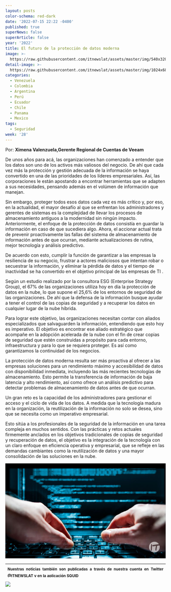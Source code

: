 ```yaml
---
layout: posts
color-schema: red-dark
date: '2022-07-15 22:22 -0400'
published: true
superNews: false
superArticle: false
year: '2022'
title: El futuro de la protección de datos moderna
image: >-
  https://raw.githubusercontent.com/itnewslat/assets/master/img/540x320/Seguridad-teclado-p.jpg
detail-image: >-
  https://raw.githubusercontent.com/itnewslat/assets/master/img/1024x680/Seguridad-teclado-g.jpg
categories:
  - Venezuela
  - Colombia
  - Argentina
  - Perú
  - Ecuador
  - Chile
  - Panama
  - Mexico
tags:
  - Seguridad
week: '28'
---
```

Por: **Ximena Valenzuela,Gerente Regional de Cuentas de Veeam**

De unos años para acá, las organizaciones han comenzado a entender que los datos son uno de los activos más valiosos del negocio. De ahí que cada vez más la protección y gestión adecuada de la información se haya convertido en una de las prioridades de los líderes empresariales. Así, las corporaciones le están apostando a encontrar herramientas que se adapten a sus necesidades, pensando además en el volúmen de información que manejan.

Sin embargo, proteger todos esos datos cada vez es más crítico y, por eso, en la actualidad, el mayor desafío al que se enfrentan los administradores y gerentes de sistemas es la complejidad de llevar los procesos de almacenamiento antiguos a la modernidad sin ningún impacto. Anteriormente, el enfoque de la protección de datos consistía en guardar la información en caso de que sucediera algo. Ahora, el accionar actual trata de prevenir proactivamente las fallas del sistema de almacenamiento de información antes de que ocurran, mediante actualizaciones de rutina, mejor tecnología y análisis predictivo.

De acuerdo con esto, cumplir la función de garantizar a las empresas la resiliencia de su negocio, frustrar a actores maliciosos que intentan robar o secuestrar la información, y eliminar la pérdida de datos y el tiempo de inactividad se ha convertido en el objetivo principal de las empresas de TI .

Según un estudio realizado por la consultora ESG (Enterprise Strategy Group), el 67% de las organizaciones utiliza hoy en día la protección de datos en la nube, lo que supone el 25,6% de los entornos de seguridad de las organizaciones. De ahí que la defensa de la información busque ayudar a tener el control de las copias de seguridad y a recuperar los datos en cualquier lugar de la nube híbrida. 

Para lograr este objetivo, las organizaciones necesitan contar con aliados especializados que salvaguarden la información, entendiendo que esto hoy es imperativo. El objetivo es encontrar ese aliado estratégico que acompañe en la adopción acelerada de la nube con el fin de crear copias de seguridad que estén construidas a propósito para cada entorno, infraestructura y para lo que se requiera proteger. Es así como garantizamos la continuidad de los negocios.

La protección de datos moderna resulta ser más proactiva al ofrecer a las empresas soluciones para un rendimiento máximo y accesibilidad de datos con disponibilidad inmediata, incluyendo las más recientes tecnologías de almacenamiento. Esto permite la transferencia de información de baja latencia y alto rendimiento, así como ofrece un análisis predictivo para detectar problemas de almacenamiento de datos antes de que ocurran.

Un gran reto es la capacidad de los administradores para gestionar el acceso y el ciclo de vida de los datos. A medida que la tecnología madura en la organización, la reutilización de la información no solo se desea, sino que se necesita como un imperativo empresarial. 

Esto sitúa a los profesionales de la seguridad de la información en una tarea compleja en muchos sentidos. Con las prácticas y retos actuales firmemente anclados en los objetivos tradicionales de copias de seguridad y recuperación de datos, el objetivo es la integración de la tecnología con un claro enfoque en eficiencia operativa y empresarial, que se refleje en las demandas cambiantes como la reutilización de datos y una mayor consolidación de las soluciones en la nube.

![](https://raw.githubusercontent.com/itnewslat/assets/master/img/540x320/Seguridad-teclado-p.jpg)

<table style="height: 42px;" width="569">
<tbody>
<tr>
<td style="text-align: justify;"><sub><strong>Nuestras noticias también son publicadas a través de nuestra cuenta en Twitter <a href="https://twitter.com/itnewslat?lang=es">@ITNEWSLAT</a> y en la aplicación <a href="https://squidapp.co/en/">SQUID</a></strong></sub></td>
</tr>
</tbody>
</table>

<img src="https://tracker.metricool.com/c3po.jpg?hash=56f88a41e39ab42c063cc51676587a04"/>